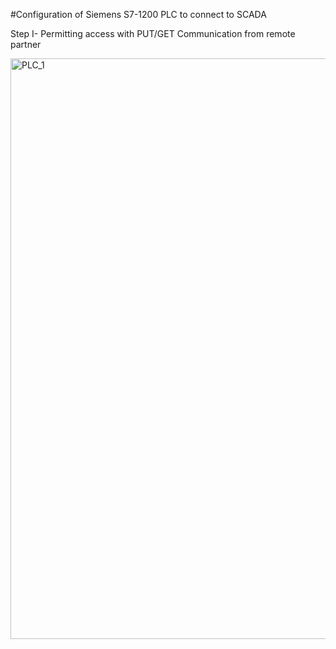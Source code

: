 #Configuration of Siemens S7-1200 PLC to connect to SCADA

Step I-
Permitting access with PUT/GET Communication from remote partner

<img width="1415" height="929" alt="PLC_1" src="https://github.com/user-attachments/assets/10a6a381-fbea-48d3-8583-cda39d845735" />
